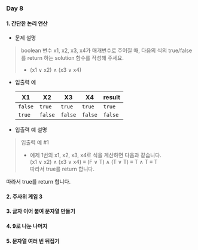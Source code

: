 ### Day 8

#### 1. 간단한 논리 연산
- 문제 설명
> boolean 변수 x1, x2, x3, x4가 매개변수로 주어질 때, 다음의 식의 true/false를 return 하는 solution 함수를 작성해 주세요. 
> - (x1 ∨ x2) ∧ (x3 ∨ x4)
- 입출력 예

  | X1      | X2      | X3      | X4      | result  |
  |---------|---------|---------|---------|---------|
  | `false` | `true`  | `true`  | `true`  | `true`  |
  | `true`  | `false` | `false` | `false` | `false` |

- 입출력 예 설명
> 입출력 예 #1
> - 예제 1번의 x1, x2, x3, x4로 식을 계산하면 다음과 같습니다.  
(x1 ∨ x2) ∧ (x3 ∨ x4) ≡ (F ∨ T) ∧ (T ∨ T) ≡ T ∧ T ≡ T  
따라서 true를 return 합니다.


따라서 true를 return 합니다.

#### 2. 주사위 게임 3
#### 3. 글자 이어 붙여 문자열 만들기
#### 4. 9로 나눈 나머지
#### 5. 문자열 여러 번 뒤집기
